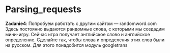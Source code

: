 # Parsing_requests
**Zadanie4**: Попробуем работать с другим сайтом — randomword.com
Здесь постоянно выдаются рандомные слова, с которыми мы
создадим мини-игру. Сейчас игра получает английское слово и 
английское определение. Сделайте так, чтобы слова и определения 
этих слов были на русском. Для этого понадобится модуль googletrans
